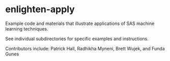 enlighten-apply
========================

Example code and materials that illustrate applications of SAS machine learning techniques.

See individual subdirectories for specific examples and instructions. 

Contributors include:
Patrick Hall, Radhikha Myneni, Brett Wujek, and Funda Gunes